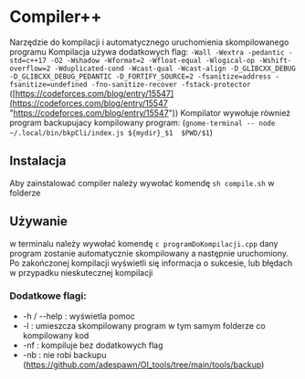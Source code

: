 # Compiler++
Narzędzie do kompilacji i automatycznego uruchomienia skompilowanego programu
Kompilacja używa dodatkowych flag:
``-Wall -Wextra -pedantic -std=c++17 -O2 -Wshadow -Wformat=2 -Wfloat-equal -Wlogical-op -Wshift-overflow=2 -Wduplicated-cond -Wcast-qual -Wcast-align -D_GLIBCXX_DEBUG -D_GLIBCXX_DEBUG_PEDANTIC -D_FORTIFY_SOURCE=2 -fsanitize=address -fsanitize=undefined -fno-sanitize-recover -fstack-protector`` ([https://codeforces.com/blog/entry/15547](https://codeforces.com/blog/entry/15547 "https://codeforces.com/blog/entry/15547"))
Kompilator wywołuje również program backupujacy kompilowany program:
 (``gnome-terminal -- node ~/.local/bin/bkpCli/index.js ${mydir}_$1  $PWD/$1``)
## Instalacja 
Aby zainstalować compiler należy wywołać komendę
``sh compile.sh``
w folderze 
## Używanie
w terminalu należy wywołać komendę 
``c programDoKompilacji.cpp``
dany program zostanie automatycznie skompilowany a następnie uruchomiony. Po zakończonej kompilacji wyświetli się informacja o sukcesie, lub błędach w przypadku nieskutecznej kompilacji
### Dodatkowe flagi:
- -h / --help : wyświetla pomoc
- -l : umieszcza skompilowany program w tym samym folderze co kompilowany kod
- -nf : kompiluje bez dodatkowych flag
- -nb : nie robi backupu (https://github.com/adespawn/OI_tools/tree/main/tools/backup)
